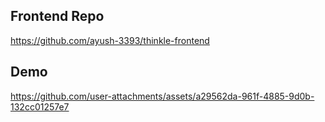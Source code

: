 ## Frontend Repo
https://github.com/ayush-3393/thinkle-frontend

## Demo


https://github.com/user-attachments/assets/a29562da-961f-4885-9d0b-132cc01257e7

